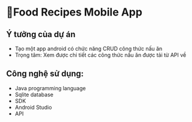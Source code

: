 # 🍔Food Recipes Mobile App
## Ý tưởng của dự án
- Tạo một app android có chức năng CRUD công thức nấu ăn
- Trọng tâm: Xem được chi tiết các công thức nấu ăn được tải từ API về
## Công nghệ sử dụng:
- Java programming language
-  Sqlite database
- SDK
- Android Studio
- API
 
